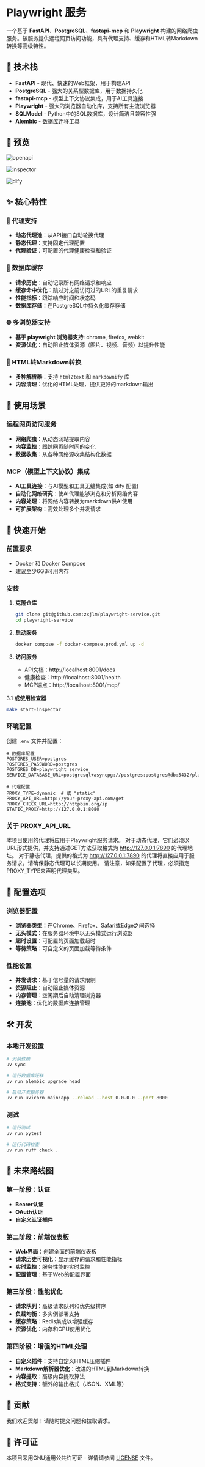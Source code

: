 # Playwright 服务

一个基于 **FastAPI**、**PostgreSQL**、**fastapi-mcp** 和 **Playwright** 构建的网络爬虫服务。该服务提供远程网页访问功能，具有代理支持、缓存和HTML转Markdown转换等高级特性。

## 🚀 技术栈

- **FastAPI** - 现代、快速的Web框架，用于构建API
- **PostgreSQL** - 强大的关系型数据库，用于数据持久化
- **fastapi-mcp** - 模型上下文协议集成，用于AI工具连接
- **Playwright** - 强大的浏览器自动化库，支持所有主流浏览器
- **SQLModel** - Python中的SQL数据库，设计简洁且兼容性强
- **Alembic** - 数据库迁移工具

## 👀 预览

![openapi](./statics/openapi.png)

![inspector](./statics/inspector.png)

![dify](./statics/dify.png)

## ✨ 核心特性

### 🔄 代理支持
- **动态代理池**：从API接口自动轮换代理
- **静态代理**：支持固定代理配置
- **代理验证**：可配置的代理健康检查和验证

### 💾 数据库缓存
- **请求历史**：自动记录所有网络请求和响应
- **缓存命中优化**：跳过对之前访问过的URL的重复请求
- **性能指标**：跟踪响应时间和状态码
- **数据库存储**：在PostgreSQL中持久化缓存存储

### 🌐 多浏览器支持
- **基于 playwright 浏览器支持**: chrome, firefox, webkit
- **资源优化**：自动阻止媒体资源（图片、视频、音频）以提升性能

### 📝 HTML转Markdown转换
- **多种解析器**：支持 `html2text` 和 `markdownify` 库
- **内容清理**：优化的HTML处理，提供更好的markdown输出

## 🎯 使用场景

### 远程网页访问服务
- **网络爬虫**：从动态网站提取内容
- **内容监控**：跟踪网页随时间的变化
- **数据收集**：从各种网络源收集结构化数据

### MCP（模型上下文协议）集成
- **AI工具连接**：与AI模型和工具无缝集成(如 dify 配置)
- **自动化网络研究**：使AI代理能够浏览和分析网络内容
- **内容处理**：将网络内容转换为markdown供AI使用
- **可扩展架构**：高效处理多个并发请求


## 🚀 快速开始

### 前置要求
- Docker 和 Docker Compose
- 建议至少6GB可用内存

### 安装

1. **克隆仓库**
   ```bash
   git clone git@github.com:zxjlm/playwright-service.git
   cd playwright-service
   ```

2. **启动服务**
   ```bash
   docker compose -f docker-compose.prod.yml up -d
   ```

3. **访问服务**
   - API文档：http://localhost:8001/docs
   - 健康检查：http://localhost:8001/health
   - MCP端点：http://localhost:8001/mcp/

3.1 **或使用检查器**

   ```bash
   make start-inspector
   ```

### 环境配置

创建 `.env` 文件并配置：

```env
# 数据库配置
POSTGRES_USER=postgres
POSTGRES_PASSWORD=postgres
POSTGRES_DB=playwright_service
SERVICE_DATABASE_URL=postgresql+asyncpg://postgres:postgres@db:5432/playwright_service

# 代理配置
PROXY_TYPE=dynamic  # 或 "static"
PROXY_API_URL=http://your-proxy-api.com/get
PROXY_CHECK_URL=http://httpbin.org/ip
STATIC_PROXY=http://127.0.0.1:8080
```

### 关于 PROXY_API_URL

本项目使用的代理将应用于Playwright服务请求。
对于动态代理，它们必须以URL形式提供，并支持通过GET方法获取格式为 http://127.0.0.1:7890 的代理地址。
对于静态代理，提供的格式为 http://127.0.0.1:7890 的代理将直接应用于服务请求。请确保静态代理可以长期使用。
请注意，如果配置了代理，必须指定PROXY_TYPE来声明代理类型。

## 🔧 配置选项

### 浏览器配置
- **浏览器类型**：在Chrome、Firefox、Safari或Edge之间选择
- **无头模式**：在服务器环境中以无头模式运行浏览器
- **超时设置**：可配置的页面加载超时
- **等待策略**：可自定义的页面加载等待条件

### 性能设置
- **并发请求**：基于信号量的请求限制
- **资源阻止**：自动阻止媒体资源
- **内存管理**：空闲期后自动清理浏览器
- **连接池**：优化的数据库连接管理

## 🛠️ 开发

### 本地开发设置
```bash
# 安装依赖
uv sync

# 运行数据库迁移
uv run alembic upgrade head

# 启动开发服务器
uv run uvicorn main:app --reload --host 0.0.0.0 --port 8000
```

### 测试
```bash
# 运行测试
uv run pytest

# 运行代码检查
uv run ruff check .
```

## 🔮 未来路线图

### 第一阶段：认证
- **Bearer认证**
- **OAuth认证**
- **自定义认证插件**

### 第二阶段：前端仪表板
- **Web界面**：创建全面的前端仪表板
- **请求历史可视化**：显示缓存的请求和性能指标
- **实时监控**：服务性能的实时监控
- **配置管理**：基于Web的配置界面

### 第三阶段：性能优化
- **请求队列**：高级请求队列和优先级排序
- **负载均衡**：多实例部署支持
- **缓存策略**：Redis集成以增强缓存
- **资源优化**：内存和CPU使用优化

### 第四阶段：增强的HTML处理
- **自定义插件**：支持自定义HTML压缩插件
- **Markdown解析器优化**：改进的HTML到Markdown转换
- **内容提取**：高级内容提取算法
- **格式支持**：额外的输出格式（JSON、XML等）

## 🤝 贡献

我们欢迎贡献！请随时提交问题和拉取请求。

## 📄 许可证

本项目采用GNU通用公共许可证 - 详情请参阅 [LICENSE](LICENSE) 文件。
